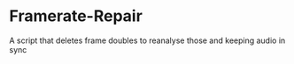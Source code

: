 # Framerate-Repair
A script that deletes frame doubles to reanalyse those and keeping audio in sync
